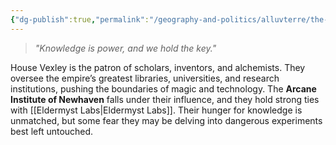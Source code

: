```yaml
---
{"dg-publish":true,"permalink":"/geography-and-politics/alluvterre/the-solarian-empire/noble-houses/house-vexley/"}
---
```


> _"Knowledge is power, and we hold the key."_

House Vexley is the patron of scholars, inventors, and alchemists. They oversee the empire’s greatest libraries, universities, and research institutions, pushing the boundaries of magic and technology. The **Arcane Institute of Newhaven** falls under their influence, and they hold strong ties with [[Eldermyst Labs\|Eldermyst Labs]]. Their hunger for knowledge is unmatched, but some fear they may be delving into dangerous experiments best left untouched.